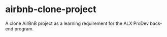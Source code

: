 # airbnb-clone-project
A clone AirBnB project as a learning requirement for the ALX ProDev back-end program.
